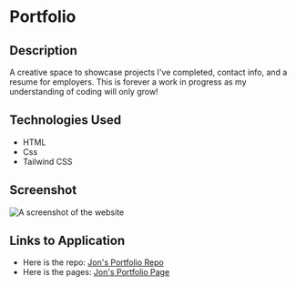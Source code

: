 # Portfolio

## Description

A creative space to showcase projects I've completed, contact info, and a resume for employers. This is forever a work in progress as my understanding of coding will only grow!

## Technologies Used

-   HTML
-   Css
-   Tailwind CSS

## Screenshot

![A screenshot of the website](./Assets/PortfolioImages/portfolio.png)

## Links to Application

-   Here is the repo: [Jon's Portfolio Repo](https://github.com/Jonchirinos/portfolio)
-   Here is the pages: [Jon's Portfolio Page](https://jonchirinos.github.io/portfolio/)
